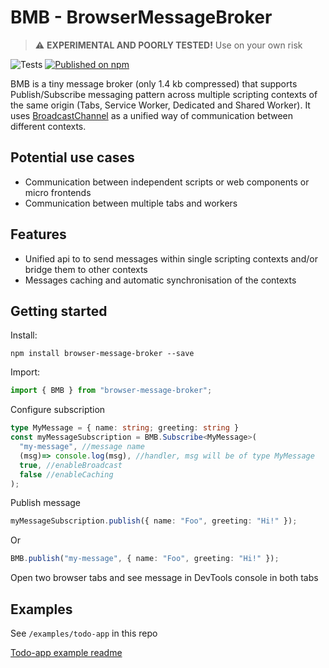 # BMB - BrowserMessageBroker

> ⚠️ **EXPERIMENTAL AND POORLY TESTED!** Use on your own risk

![Tests](https://github.com/A-Maiorov/bmb/actions/workflows/test.yml/badge.svg)
[![Published on npm](https://img.shields.io/npm/v/browser-message-broker.svg?logo=npm)](https://www.npmjs.com/package/browser-message-broker)

BMB is a tiny message broker (only 1.4 kb compressed) that supports Publish/Subscribe messaging pattern across multiple scripting contexts of the same origin (Tabs, Service Worker, Dedicated and Shared Worker). It uses [BroadcastChannel](https://developer.mozilla.org/en-US/docs/Web/API/BroadcastChannel#browser_compatibility) as a unified way of communication between different contexts.

## Potential use cases

- Communication between independent scripts or web components or micro frontends
- Communication between multiple tabs and workers

## Features

- Unified api to to send messages within single scripting contexts and/or bridge them to other contexts
- Messages caching and automatic synchronisation of the contexts

## Getting started

Install:

```console
npm install browser-message-broker --save
```

Import:

```js
import { BMB } from "browser-message-broker";
```

Configure subscription

```ts
type MyMessage = { name: string; greeting: string }
const myMessageSubscription = BMB.Subscribe<MyMessage>(
  "my-message", //message name
  (msg)=> console.log(msg), //handler, msg will be of type MyMessage
  true, //enableBroadcast
  false //enableCaching
);
```

Publish message

```ts
myMessageSubscription.publish({ name: "Foo", greeting: "Hi!" });
```

Or

```ts
BMB.publish("my-message", { name: "Foo", greeting: "Hi!" });
```

Open two browser tabs and see message in DevTools console in both tabs

## Examples

See `/examples/todo-app` in this repo

[Todo-app example readme](/examples/todo-app/readme.md)
